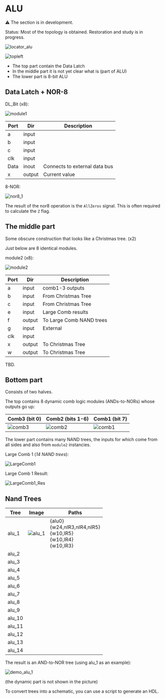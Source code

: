 # ALU

:warning: The section is in development.

Status: Most of the topology is obtained. Restoration and study is in progress.

![locator_alu](/imgstore/locator_alu.png)

![topleft](/imgstore/topleft.jpg)

- The top part contain the Data Latch
- In the middle part it is not yet clear what is (part of ALU)
- The lower part is 8-bit ALU

## Data Latch + NOR-8

DL_Bit (x8):

![module1](/imgstore/modules/module1.jpg)

|Port|Dir|Description|
|---|---|---|
|a|input| |
|b|input| |
|c|input| |
|clk|input| |
|Data|inout|Connects to external data bus|
|x|output|Current value|

8-NOR:

![nor8_1](/imgstore/modules/nor8_1.jpg)

The result of the nor8 operation is the `AllZeros` signal. This is often required to calculate the `Z` flag.

## The middle part

Some obscure construction that looks like a Christmas tree. (x2)

Just below are 8 identical modules.

module2 (x8):

![module2](/imgstore/modules/module2.jpg)

|Port|Dir|Description|
|---|---|---|
|a|input|comb1-3 outputs|
|b|input|From Christmas Tree|
|c|input|From Christmas Tree|
|e|input|Large Comb results|
|f|output|To Large Comb NAND trees|
|g|input|External|
|clk|input| |
|x|output|To Christmas Tree|
|w|output|To Christmas Tree|

TBD.

## Bottom part

Consists of two halves.

The top contains 8 dynamic comb logic modules (ANDs-to-NORs) whose outputs go up:

|Comb3 (bit 0)|Comb2 (bits 1-6)|Comb1 (bit 7)|
|---|---|---|
|![comb3](/imgstore/modules/comb3.jpg)|![comb2](/imgstore/modules/comb2.jpg)|![comb1](/imgstore/modules/comb1.jpg)|

The lower part contains many NAND trees, the inputs for which come from all sides and also from `module2` instancies.

Large Comb 1 (_14 NAND trees_):

![LargeComb1](/imgstore/LargeComb1.jpg)

Large Comb 1 Result:

![LargeComb1_Res](/imgstore/LargeComb1_Res.jpg)

## Nand Trees

|Tree|Image|Paths|
|---|---|---|
|alu_1|![alu_1](/imgstore/nandtrees/alu_1.jpg)|{alu0}<br/>{w24,nIR3,nIR4,nIR5}<br/>{w10,IR5}<br/>{w10,IR4}<br/>{w10,IR3}|
|alu_2| | |
|alu_3| | |
|alu_4| | |
|alu_5| | |
|alu_6| | |
|alu_7| | |
|alu_8| | |
|alu_9| | |
|alu_10| | |
|alu_11| | |
|alu_12| | |
|alu_13| | |
|alu_14| | |

The result is an AND-to-NOR tree (using alu_1 as an example):

![demo_alu_1](/imgstore/nandtrees/demo_alu_1.jpg)

(the dynamic part is not shown in the picture)

To convert trees into a schematic, you can use a script to generate an HDL.
